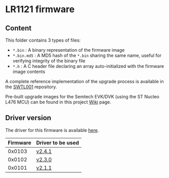 # LR1121 firmware

## Content

This folder contains 3 types of files:

* `*.bin` : A binary representation of the firmware image
* `*.bin.md5` : A MD5 hash of the `*.bin` sharing the same name, useful for verifying integrity of the binary file
* `*.h` : A C header file declaring an array auto-initialized with the firmware image contents

A complete reference implementation of the upgrade process is available in the [SWTL001](https://github.com/Lora-net/SWTL001) repository.

Pre-built upgrade images for the Semtech EVK/DVK (using the ST Nucleo L476 MCU) can be found in this project [Wiki](https://github.com/Lora-net/SWTL001/wiki) page.

## Driver version

The driver for this firmware is available [here](https://github.com/Lora-net/SWDR001).

| Firmware | Driver to be used                                                 |
| -------- | ----------------------------------------------------------------- |
| 0x0103   | [v2.4.1](https://github.com/Lora-net/SWDR001/releases/tag/v2.4.1) |
| 0x0102   | [v2.3.0](https://github.com/Lora-net/SWDR001/releases/tag/v2.3.0) |
| 0x0101   | [v2.1.1](https://github.com/Lora-net/SWDR001/releases/tag/v2.1.1) |
